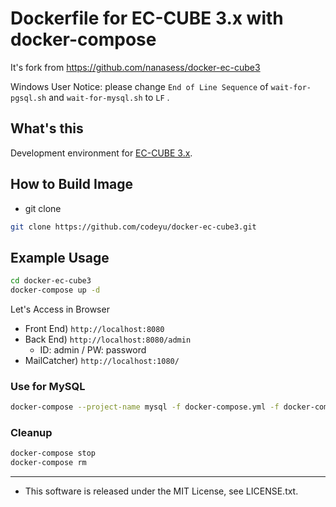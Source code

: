 Dockerfile for EC-CUBE 3.x with docker-compose
====

It's fork from https://github.com/nanasess/docker-ec-cube3

Windows User Notice: please change `End of Line Sequence` of  `wait-for-pgsql.sh` and `wait-for-mysql.sh`  to `LF` .

## What's this

Development environment for [EC-CUBE 3.x](https://github.com/EC-CUBE/ec-cube).

## How to Build Image

* git clone

```zsh
git clone https://github.com/codeyu/docker-ec-cube3.git
```

## Example Usage

```zsh
cd docker-ec-cube3
docker-compose up -d
```

Let's Access in Browser
  * Front End) ```http://localhost:8080```
  * Back End) ```http://localhost:8080/admin```
    * ID: admin / PW: password
  * MailCatcher) ```http://localhost:1080/```

### Use for MySQL

```zsh
docker-compose --project-name mysql -f docker-compose.yml -f docker-compose.mysql.yml up -d
```

### Cleanup

```zsh
docker-compose stop
docker-compose rm
```

----
* This software is released under the MIT License, see LICENSE.txt.



